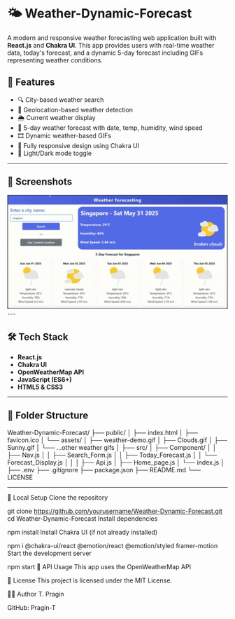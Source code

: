 # 🌤️ Weather-Dynamic-Forecast

A modern and responsive weather forecasting web application built with **React.js** and **Chakra UI**. This app provides users with real-time weather data, today's forecast, and a dynamic 5-day forecast including GIFs representing weather conditions.

## 🚀 Features

- 🔍 City-based weather search
- 📍 Geolocation-based weather detection
- 🌦️ Current weather display
- 📅 5-day weather forecast with date, temp, humidity, wind speed
- 🎞️ Dynamic weather-based GIFs
- 📱 Fully responsive design using Chakra UI
- 🌙 Light/Dark mode toggle

---

## 📸 Screenshots

<img src="./public/Web-app-Screenshot.gif" alt="Weather App Demo" width="600" />
---

## 🛠️ Tech Stack

- **React.js**
- **Chakra UI**
- **OpenWeatherMap API**
- **JavaScript (ES6+)**
- **HTML5 & CSS3**

---

## 📁 Folder Structure

Weather-Dynamic-Forecast/
├── public/
│   ├── index.html
│   ├── favicon.ico
│   └── assets/
│       ├── weather-demo.gif
│       ├── Clouds.gif
│       ├── Sunny.gif
│       └── ...other weather gifs
│
├── src/
│   ├── Component/
│   │   ├── Nav.js
│   │   ├── Search_Form.js
│   │   ├── Today_Forecast.js
│   │   └── Forecast_Display.js
│   │
│   ├── Api.js
│   ├── Home_page.js
│   └── index.js
│
├── .env
├── .gitignore
├── package.json
├── README.md
└── LICENSE

---
🧪 Local Setup
Clone the repository

git clone https://github.com/yourusername/Weather-Dynamic-Forecast.git
cd Weather-Dynamic-Forecast
Install dependencies

npm install
Install Chakra UI (if not already installed)

npm i @chakra-ui/react @emotion/react @emotion/styled framer-motion
Start the development server

npm start
🔐 API Usage
This app uses the OpenWeatherMap API

📄 License
This project is licensed under the MIT License.

🙋‍♂️ Author
T. Pragin

GitHub: Pragin-T


